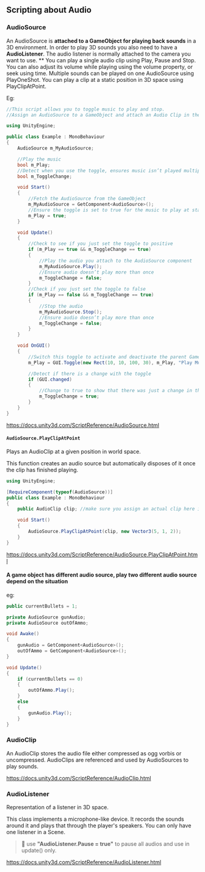 ## Scripting about Audio



### AudioSource
An AudioSource is **attached to a GameObject for playing back sounds** in a 3D environment. In order to play 3D sounds you also need to have a **AudioListener**. The audio listener is normally attached to the camera you want to use. 
**
You can play a single audio clip using Play, Pause and Stop. You can also adjust its volume while playing using the volume property, or seek using time. Multiple sounds can be played on one AudioSource using PlayOneShot. You can play a clip at a static position in 3D space using PlayClipAtPoint.

Eg:
```cs
//This script allows you to toggle music to play and stop.
//Assign an AudioSource to a GameObject and attach an Audio Clip in the Audio Source. Attach this script to the GameObject.

using UnityEngine;

public class Example : MonoBehaviour
{
    AudioSource m_MyAudioSource;

    //Play the music
    bool m_Play;
    //Detect when you use the toggle, ensures music isn’t played multiple times
    bool m_ToggleChange;

    void Start()
    {
        //Fetch the AudioSource from the GameObject
        m_MyAudioSource = GetComponent<AudioSource>();
        //Ensure the toggle is set to true for the music to play at start-up
        m_Play = true;
    }

    void Update()
    {
        //Check to see if you just set the toggle to positive
        if (m_Play == true && m_ToggleChange == true)
        {
            //Play the audio you attach to the AudioSource component
            m_MyAudioSource.Play();
            //Ensure audio doesn’t play more than once
            m_ToggleChange = false;
        }
        //Check if you just set the toggle to false
        if (m_Play == false && m_ToggleChange == true)
        {
            //Stop the audio
            m_MyAudioSource.Stop();
            //Ensure audio doesn’t play more than once
            m_ToggleChange = false;
        }
    }

    void OnGUI()
    {
        //Switch this toggle to activate and deactivate the parent GameObject
        m_Play = GUI.Toggle(new Rect(10, 10, 100, 30), m_Play, "Play Music");

        //Detect if there is a change with the toggle
        if (GUI.changed)
        {
            //Change to true to show that there was just a change in the toggle state
            m_ToggleChange = true;
        }
    }
}
```

https://docs.unity3d.com/ScriptReference/AudioSource.html

#### `AudioSource.PlayClipAtPoint`
Plays an AudioClip at a given position in world space.

This function creates an audio source but automatically disposes of it once the clip has finished playing.

```cs
using UnityEngine;

[RequireComponent(typeof(AudioSource))]
public class Example : MonoBehaviour
{
    public AudioClip clip; //make sure you assign an actual clip here in the inspector

    void Start()
    {
        AudioSource.PlayClipAtPoint(clip, new Vector3(5, 1, 2));
    }
}
```
https://docs.unity3d.com/ScriptReference/AudioSource.PlayClipAtPoint.html


#### A game object has different audio source, play two different audio source depend on the situation
eg:

```cs
public currentBullets = 1;

private AudioSource gunAudio;
private AudioSource outOfAmmo;

void Awake()
{
    gunAudio = GetComponent<AudioSource>();
    outOfAmmo = GetComponent<AudioSource>();
}

void Update()
{
    if (currentBullets == 0)
    {
        outOfAmmo.Play();
    }
    else 
    {
        gunAudio.Play();
    }
}


```

### AudioClip

An AudioClip stores the audio file either compressed as ogg vorbis or uncompressed. AudioClips are referenced and used by AudioSources to play sounds.

https://docs.unity3d.com/ScriptReference/AudioClip.html


### AudioListener
Representation of a listener in 3D space.

This class implements a microphone-like device. It records the sounds around it and plays that through the player's speakers. You can only have one listener in a Scene.

> 📌 use **"AudioListener.Pause = true"** to pause all audios and use in update() only.



https://docs.unity3d.com/ScriptReference/AudioListener.html





### 



